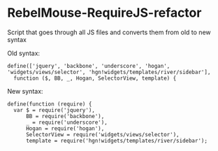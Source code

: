 # RebelMouse-RequireJS-refactor

Script that goes through all JS files and converts them from old to new syntax

Old syntax:
```
define(['jquery', 'backbone', 'underscore', 'hogan', 'widgets/views/selector', 'hgn!widgets/templates/river/sidebar'],
  function ($, BB, _, Hogan, SelectorView, template) {
```

New syntax:
```
define(function (require) {
  var $ = require('jquery'),
      BB = require('backbone'),
      _ = require('underscore'),
      Hogan = require('hogan'),
      SelectorView = require('widgets/views/selector'),
      template = require('hgn!widgets/templates/river/sidebar');
```
